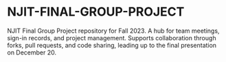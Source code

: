 # NJIT-FINAL-GROUP-PROJECT
NJIT Final Group Project repository for Fall 2023. A hub for team meetings, sign-in records, and project management. Supports collaboration through forks, pull requests, and code sharing, leading up to the final presentation on December 20.
